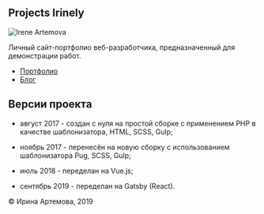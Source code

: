 Projects Irinely
--- 

 ![Irene Artemova](https://irinely.art/share.png)
 
 Личный сайт-портфолио веб-разработчика, предназначенный для демонстрации работ.
 
 
  * [Портфолио](https://projects.irinely.art/)
  * [Блог](https://irinely.art/)
 
 
 
 ## Версии проекта
  
 * август 2017 - создан с нуля на простой сборке с применением PHP в качестве шаблонизатора, HTML, SCSS, Gulp;
  
 * ноябрь 2017 - перенесён на новую сборку с использованием шаблонизатора Pug, SCSS, Gulp;

 * июль 2018 - переделан на Vue.js;
    
 * сентябрь 2019 - переделан на Gatsby (React).
 
 © Ирина Артемова, 2019
